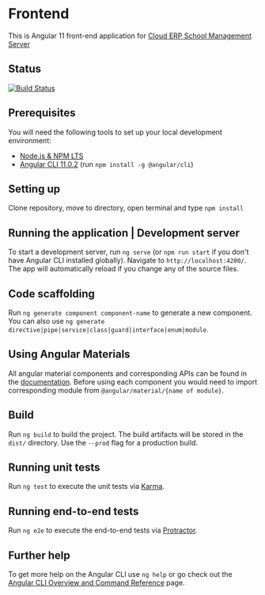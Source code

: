 # Frontend

This is Angular 11 front-end application for [Cloud ERP School Management Server](https://github.com/cloud-erp-school-system/backend) 

## Status
[![Build Status](https://travis-ci.org/cloud-erp-school-system/frontend.svg?branch=master)](https://travis-ci.org/cloud-erp-school-system/frontend)

## Prerequisites
You will need the following tools to set up your local development environment:
- [Node.js & NPM LTS](https://www.npmjs.com/get-npm)
- [Angular CLI 11.0.2](https://cli.angular.io/) (run `npm install -g @angular/cli`)

## Setting up
Clone repository, move to directory, open terminal and type `npm install`

## Running the application | Development server
To start a development server, run `ng serve` (or  `npm run start` if you don't have Angular CLI installed globally).
Navigate to `http://localhost:4200/`. The app will automatically reload if you change any of the source files.

## Code scaffolding
Run `ng generate component component-name` to generate a new component. You can also use `ng generate directive|pipe|service|class|guard|interface|enum|module`.

## Using Angular Materials
All angular material components and corresponding APIs can be found in the [documentation](https://material.angular.io/components/categories).
Before using each component you would need to import corresponding module from `@angular/material/{name of module}`.

## Build

Run `ng build` to build the project. The build artifacts will be stored in the `dist/` directory. Use the `--prod` flag for a production build.

## Running unit tests

Run `ng test` to execute the unit tests via [Karma](https://karma-runner.github.io).

## Running end-to-end tests

Run `ng e2e` to execute the end-to-end tests via [Protractor](http://www.protractortest.org/).

## Further help

To get more help on the Angular CLI use `ng help` or go check out the [Angular CLI Overview and Command Reference](https://angular.io/cli) page.

